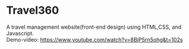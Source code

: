 # Travel360
A travel management website(front-end design) using HTML,CSS, and Javascript.  
Demo-video: https://www.youtube.com/watch?v=8BiP5rn5ohg&t=102s